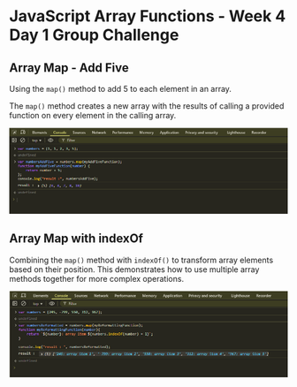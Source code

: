# JavaScript Array Functions - Week 4 Day 1 Group Challenge

## Array Map - Add Five

Using the `map()` method to add 5 to each element in an array. 

The `map()` method creates a new array with the results of calling a provided function on every element in the calling array.

![Array Map Add Five](ArrayMapAddFive.png)

## Array Map with indexOf

Combining the `map()` method with `indexOf()` to transform array elements based on their position. 
This demonstrates how to use multiple array methods together for more complex operations.

![Array Map With IndexOf](ArrayMapWithIndexOf.png)